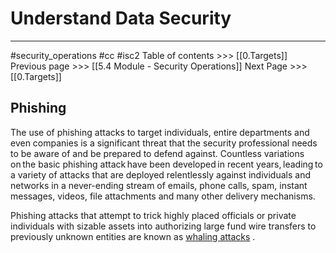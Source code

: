 # Understand Data Security
---
#security_operations  #cc #isc2
Table of contents >>> [[0.Targets]]
Previous page >>> [[5.4 Module - Security Operations]]
Next Page >>> [[0.Targets]]
## Phishing

The use of phishing attacks to target individuals, entire departments and even companies is a significant threat that the security professional needs to be aware of and be prepared to defend against. Countless variations on the basic phishing attack have been developed in recent years, leading to a variety of attacks that are deployed relentlessly against individuals and networks in a never-ending stream of emails, phone calls, spam, instant messages, videos, file attachments and many other delivery mechanisms.

Phishing attacks that attempt to trick highly placed officials or private individuals with sizable assets into authorizing large fund wire transfers to previously unknown entities are known as [whaling attacks](https://learn.isc2.org/content/enforced/9541-CC-SPT-GLOBAL-1ED-1M/build/chapter_05/module_04/ch05_m04-Security_Awareness_Training_Examples.html?d2lSessionVal=cq4Sunh6bL2WRIsv1m9fKD3L0&ou=9541&d2l_body_type=3#) .